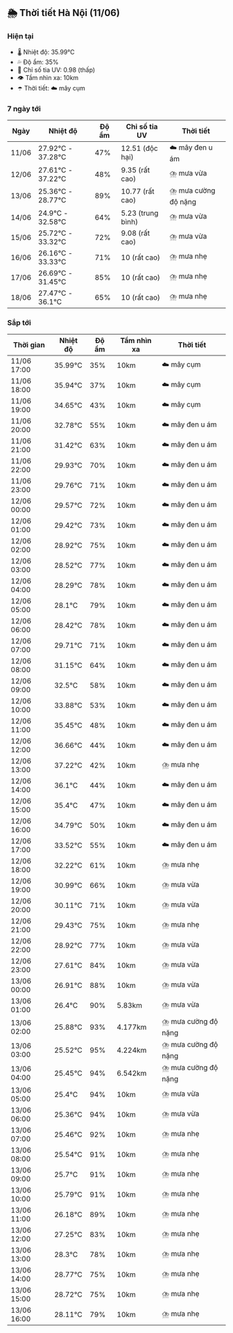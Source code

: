 ## 🌦️ Thời tiết Hà Nội (11/06)

### Hiện tại

- 🌡️ Nhiệt độ: 35.99℃
- 💦 Độ ẩm: 35%
- 🌟 Chỉ số tia UV: 0.98 (thấp)
- 👁️ Tầm nhìn xa: 10km
- ☂️ Thời tiết: ☁️ mây cụm

### 7 ngày tới

| Ngày | Nhiệt độ | Độ ẩm | Chỉ số tia UV | Thời tiết |
| --- | --- | --- | --- | --- |
| 11/06 | 27.92℃ - 37.28℃ | 47% | 12.51 (độc hại) | ☁️ mây đen u ám |
| 12/06 | 27.61℃ - 37.22℃ | 48% | 9.35 (rất cao) | ⛈️ mưa vừa |
| 13/06 | 25.36℃ - 28.77℃ | 89% | 10.77 (rất cao) | ⛈️ mưa cường độ nặng |
| 14/06 | 24.9℃ - 32.58℃ | 64% | 5.23 (trung bình) | ⛈️ mưa vừa |
| 15/06 | 25.72℃ - 33.32℃ | 72% | 9.08 (rất cao) | ⛈️ mưa vừa |
| 16/06 | 26.16℃ - 33.33℃ | 71% | 10 (rất cao) | ⛈️ mưa nhẹ |
| 17/06 | 26.69℃ - 31.45℃ | 85% | 10 (rất cao) | ⛈️ mưa nhẹ |
| 18/06 | 27.47℃ - 36.1℃ | 65% | 10 (rất cao) | ⛈️ mưa nhẹ |

### Sắp tới

| Thời gian | Nhiệt độ | Độ ẩm | Tầm nhìn xa | Thời tiết |
| --- | --- | --- | --- | --- |
| 11/06 17:00 | 35.99℃ | 35% | 10km | ☁️ mây cụm |
| 11/06 18:00 | 35.94℃ | 37% | 10km | ☁️ mây cụm |
| 11/06 19:00 | 34.65℃ | 43% | 10km | ☁️ mây cụm |
| 11/06 20:00 | 32.78℃ | 55% | 10km | ☁️ mây đen u ám |
| 11/06 21:00 | 31.42℃ | 63% | 10km | ☁️ mây đen u ám |
| 11/06 22:00 | 29.93℃ | 70% | 10km | ☁️ mây đen u ám |
| 11/06 23:00 | 29.76℃ | 71% | 10km | ☁️ mây đen u ám |
| 12/06 00:00 | 29.57℃ | 72% | 10km | ☁️ mây đen u ám |
| 12/06 01:00 | 29.42℃ | 73% | 10km | ☁️ mây đen u ám |
| 12/06 02:00 | 28.92℃ | 75% | 10km | ☁️ mây đen u ám |
| 12/06 03:00 | 28.52℃ | 77% | 10km | ☁️ mây đen u ám |
| 12/06 04:00 | 28.29℃ | 78% | 10km | ☁️ mây đen u ám |
| 12/06 05:00 | 28.1℃ | 79% | 10km | ☁️ mây đen u ám |
| 12/06 06:00 | 28.42℃ | 78% | 10km | ☁️ mây đen u ám |
| 12/06 07:00 | 29.71℃ | 71% | 10km | ☁️ mây đen u ám |
| 12/06 08:00 | 31.15℃ | 64% | 10km | ☁️ mây đen u ám |
| 12/06 09:00 | 32.5℃ | 58% | 10km | ☁️ mây đen u ám |
| 12/06 10:00 | 33.88℃ | 53% | 10km | ☁️ mây đen u ám |
| 12/06 11:00 | 35.45℃ | 48% | 10km | ☁️ mây đen u ám |
| 12/06 12:00 | 36.66℃ | 44% | 10km | ☁️ mây đen u ám |
| 12/06 13:00 | 37.22℃ | 42% | 10km | ⛈️ mưa nhẹ |
| 12/06 14:00 | 36.1℃ | 44% | 10km | ☁️ mây đen u ám |
| 12/06 15:00 | 35.4℃ | 47% | 10km | ☁️ mây đen u ám |
| 12/06 16:00 | 34.79℃ | 50% | 10km | ☁️ mây đen u ám |
| 12/06 17:00 | 33.52℃ | 55% | 10km | ☁️ mây đen u ám |
| 12/06 18:00 | 32.22℃ | 61% | 10km | ⛈️ mưa nhẹ |
| 12/06 19:00 | 30.99℃ | 66% | 10km | ⛈️ mưa vừa |
| 12/06 20:00 | 30.11℃ | 71% | 10km | ⛈️ mưa vừa |
| 12/06 21:00 | 29.43℃ | 75% | 10km | ⛈️ mưa nhẹ |
| 12/06 22:00 | 28.92℃ | 77% | 10km | ⛈️ mưa vừa |
| 12/06 23:00 | 27.61℃ | 84% | 10km | ⛈️ mưa vừa |
| 13/06 00:00 | 26.91℃ | 88% | 10km | ⛈️ mưa vừa |
| 13/06 01:00 | 26.4℃ | 90% | 5.83km | ⛈️ mưa vừa |
| 13/06 02:00 | 25.88℃ | 93% | 4.177km | ⛈️ mưa cường độ nặng |
| 13/06 03:00 | 25.52℃ | 95% | 4.224km | ⛈️ mưa cường độ nặng |
| 13/06 04:00 | 25.45℃ | 94% | 6.542km | ⛈️ mưa cường độ nặng |
| 13/06 05:00 | 25.4℃ | 94% | 10km | ⛈️ mưa vừa |
| 13/06 06:00 | 25.36℃ | 94% | 10km | ⛈️ mưa vừa |
| 13/06 07:00 | 25.46℃ | 92% | 10km | ⛈️ mưa nhẹ |
| 13/06 08:00 | 25.54℃ | 91% | 10km | ⛈️ mưa nhẹ |
| 13/06 09:00 | 25.7℃ | 91% | 10km | ⛈️ mưa nhẹ |
| 13/06 10:00 | 25.79℃ | 91% | 10km | ⛈️ mưa nhẹ |
| 13/06 11:00 | 26.18℃ | 89% | 10km | ⛈️ mưa nhẹ |
| 13/06 12:00 | 27.25℃ | 83% | 10km | ⛈️ mưa nhẹ |
| 13/06 13:00 | 28.3℃ | 78% | 10km | ⛈️ mưa nhẹ |
| 13/06 14:00 | 28.77℃ | 75% | 10km | ⛈️ mưa nhẹ |
| 13/06 15:00 | 28.72℃ | 75% | 10km | ⛈️ mưa nhẹ |
| 13/06 16:00 | 28.11℃ | 79% | 10km | ⛈️ mưa nhẹ |
